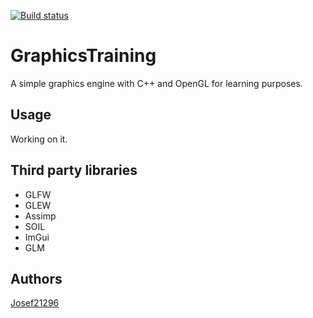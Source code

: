 [![Build status](https://ci.appveyor.com/api/projects/status/pi2ql7bbhvgf6ouk?svg=true)](https://ci.appveyor.com/project/Josef212/graphicstraining)

# GraphicsTraining
A simple graphics engine with C++ and OpenGL for learning purposes.

## Usage
Working on it.

## Third party libraries
- GLFW
- GLEW
- Assimp
- SOIL
- ImGui
- GLM

## Authors
[Josef21296](https://github.com/Josef212)
